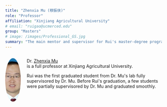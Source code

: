 ```yaml
---
title: "Zhenxia Mu (穆振侠)"
role: "Professor"
affiliation: "Xinjiang Agricultural University"
# email: "ruigao@ucmerced.edu"
group: "Masters"
# image: /images/Professional_GS.jpg
summary: "The main mentor and supervisor for Rui's master-degree program."
---
```


<div style="display: flex; align-items: flex-start; gap: 20px; margin-bottom: 20px;">

  <img src="/images/zhenxia-mu.jpg" alt="Zhenxia Mu"
       style="width: 140px; height: 140px; object-fit: cover; border-radius: 50%; flex-shrink: 0;">

  <div>
    <p>Dr. <a href="https://chce.xjau.edu.cn/2023/0830/c3851a87999/page.htm" target="_blank">Zhenxia Mu</a><br>is a full professor at Xinjiang Agricultural University.</p>
    Rui was the first graduated student from Dr. Mu's lab fully supervisored by Dr. Mu. Before Rui's graduation, a few students were partially supervisored by Dr. Mu and graduated smoothly.
  </div>

</div>